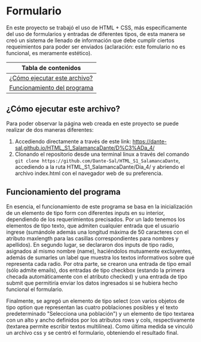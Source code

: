 # Formulario

En este proyecto se trabajó el uso de HTML + CSS, más específicamente del uso de formularios y entradas de diferentes tipos, de esta manera se creó un sistema de llenado de información que debe cumplir ciertos requeimientos para poder ser enviados (aclaración: este fomulario no es funcional, es meramente estético).

|Tabla de contenidos|
|--|
|[¿Cómo ejecutar este archivo?](#Ejecucion)|
|[Funcionamiento del programa](#Funcionamiento)|

<a name="Ejecucion"></a>

## ¿Cómo ejecutar este archivo?

Para poder observar la página web creada en este proyecto se puede realizar de dos maneras diferentes:

1. Accediendo directamente a través de este link: https://dante-sal.github.io/HTML_S1_SalamancaDante/D%C3%ADa_4/
2. Clonando el repositorio desde una terminal linux a través del comando `git clone https://github.com/Dante-Sal/HTML_S1_SalamancaDante`, accediendo a la ruta HTML_S1_SalamancaDante/Día_4/ y abriendo el archivo index.html con el navegador web de su preferencia.

<a name="Funcionamiento"></a>

## Funcionamiento del programa

En esencia, el funcionamiento de este programa se basa en la inicialización de un elemento de tipo form con diferentes inputs en su interior, dependiendo de los requerimientos precisados. Por un lado tenemos los elementos de tipo texto, que admiten cualquier entrada que el usuario ingrese (sumándole además una longitud máxima de 50 caracteres con el atributo maxlength para las casillas correspondientes para nombres y apellidos). En segundo lugar, se declararon dos inputs de tipo radio, asignados al mismo nombre (name), haciéndolos mutuamente excluyentes, además de sumarles un label que muestra los textos informativos sobre qué representa cada radio. Por otra parte, se crearon una entrada de tipo email (sólo admite emails), dos entradas de tipo checkbox (estando la primera checada automáticamente con el atributo checked) y una entrada de tipo submit que permitiría enviar los datos ingresados si se hubiera hecho funcional el formulario.

Finalmente, se agregó un elemento de tipo select (con varios objetos de tipo option que representan las cuatro poblaciones posibles y el texto predeterminado "Selecciona una población") y un elemento de tipo textarea con un alto y ancho definidos por los atributos rows y cols, respectivamente (textarea permite escribir textos multilínea). Como última medida se vinculó un archivo css y se centró el formulario, obteniendo el resultado final.